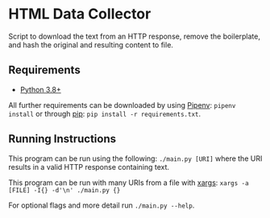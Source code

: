 # HTML Data Collector
Script to download the text from an HTTP response,
remove the boilerplate, and hash the original and resulting content to file.

## Requirements
* [Python 3.8+](https://www.python.org/)

All further requirements can be downloaded by using [Pipenv](https://pipenv.pypa.io/en/latest/):
`pipenv install` or through [pip](https://pip.pypa.io/en/stable/installation/):
`pip install -r requirements.txt`.

## Running Instructions
This program can be run using the following: `./main.py [URI]` where the URI
results in a valid HTTP response containing text.

This program can be run with many URIs from a file with [xargs](https://man7.org/linux/man-pages/man1/xargs.1.html):
`xargs -a [FILE] -I{} -d'\n' ./main.py {}`

For optional flags and more detail run `./main.py --help`.
